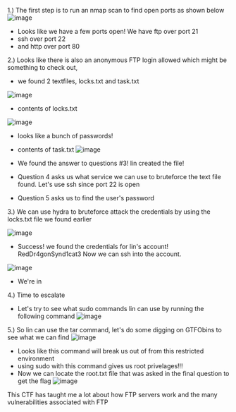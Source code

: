 
1.) The first step is to run an nmap scan to find open ports as shown below
![image](https://github.com/JordanPenaloza/TryHackMe/assets/113396128/3ce22eb1-17e3-440f-b145-a04c9ee8e285)

  - Looks like we have a few ports open! We have ftp over port 21
  - ssh over port 22
  - and http over port 80

2.) Looks like there is also an anonymous FTP login allowed which might be something to check out,
  - we found 2 textfiles, locks.txt and task.txt

![image](https://github.com/JordanPenaloza/TryHackMe/assets/113396128/9c0f0523-3141-4fa8-b278-58d546c15aa4)

  - contents of locks.txt
    
![image](https://github.com/JordanPenaloza/TryHackMe/assets/113396128/dafd58b3-f2e7-40bb-91b3-d7688d3cab50)
  - looks like a bunch of passwords!

  - contents of task.txt
![image](https://github.com/JordanPenaloza/TryHackMe/assets/113396128/43880eb1-3742-4021-9706-f72bf449ba20)

  - We found the answer to questions #3! lin created the file!

  - Question 4 asks us what service we can use to bruteforce the text file found. Let's use ssh since port 22 is open
  - Question 5 asks us to find the user's password

3.) We can use hydra to bruteforce attack the credentials by using the locks.txt file we found earlier

![image](https://github.com/JordanPenaloza/TryHackMe/assets/113396128/ac0aac9a-3f21-4ea7-9883-6004cbad6001)

  - Success! we found the credentials for lin's account! RedDr4gonSynd1cat3
    Now we can ssh into the account.
    
![image](https://github.com/JordanPenaloza/TryHackMe/assets/113396128/c4854330-2a83-455e-963b-792a7893b62a)

  - We're in

4.) Time to escalate
  - Let's try to see what sudo commands lin can use by running the following command 
![image](https://github.com/JordanPenaloza/TryHackMe/assets/113396128/fb815180-207d-4dc5-a142-d66490f6bec8)

5.) So lin can use the tar command, let's do some digging on GTFObins to see what we can find
![image](https://github.com/JordanPenaloza/TryHackMe/assets/113396128/52393999-356d-47a9-b925-181f0b19a050)

  - Looks like this command will break us out of from this restricted environment
  - using sudo with this command gives us root privelages!!!
  - Now we can locate the root.txt file that was asked in the final question to get the flag
![image](https://github.com/JordanPenaloza/TryHackMe/assets/113396128/894fdbfc-75f3-405e-b3a0-0e1af11e1111)

This CTF has taught me a lot about how FTP servers work and the many vulnerabilities associated with FTP











